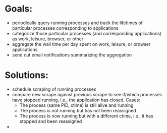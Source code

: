 # Goals: 
 - periodically query running processes and track the lifetimes of particular processes corresponding to applications
 - categorize those particular processes (and corresponding applications) as work, leisure, browser, or other
 - aggregate the wall time per day spent on work, leisure, or browser applications
 - send out email notifications summarizing the aggregation

# Solutions:
 - schedule scraping of running processes
 - compare new scrape against previous scrape to see if/which processes have stopped running, i.e., the application has closed. Cases:
   - The process (same PID, ctime) is still alive and running
   - The process is not running but has not been reassigned
   - The process is now running but with a different ctime, i.e., it has stopped and been reassigned
 - 